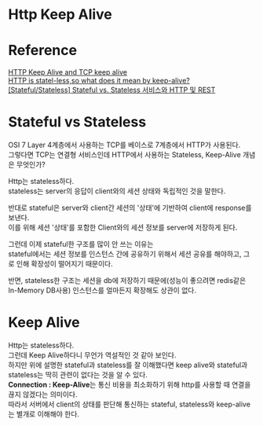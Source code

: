 Http Keep Alive
===
# Reference
[HTTP Keep Alive and TCP keep alive](https://stackoverflow.com/questions/9334401/http-keep-alive-and-tcp-keep-alive)  
[HTTP is statel-less,so what does it mean by keep-alive?](https://stackoverflow.com/questions/6060959/http-is-statel-less-so-what-does-it-mean-by-keep-alive)  
[[Stateful/Stateless] Stateful vs. Stateless 서비스와 HTTP 및 REST](https://5equal0.tistory.com/entry/StatefulStateless-Stateful-vs-Stateless-%EC%84%9C%EB%B9%84%EC%8A%A4%EC%99%80-HTTP-%EB%B0%8F-REST)  

# Stateful vs Stateless
OSI 7 Layer 4계층에서 사용하는 TCP를 베이스로 7계층에서 HTTP가 사용된다.  
그렇다면 TCP는 연결형 서비스인데 HTTP에서 사용하는 Stateless, Keep-Alive 개념은 무엇인가?  

Http는 stateless하다.  
stateless는 server의 응답이 client와의 세션 상태와 독립적인 것을 말한다.   

반대로 stateful은 server와 client간 세션의 '상태'에 기반하여 client에 response를 보낸다.  
이를 위해 세션 '상태'를 포함한 Client와의 세션 정보를 server에 저장하게 된다.  

그런데 이제 stateful한 구조를 많이 안 쓰는 이유는   
stateful에서는 세션 정보를 인스턴스 간에 공유하기 위해서 세션 공유를 해야하고, 그로 인해 확장성이 떨어지기 때문이다.    

반면, stateless한 구조는 세션을 db에 저장하기 때문에(성능이 좋으려면 redis같은 In-Memory DB사용) 인스턴스를 얼마든지 확장해도 상관이 없다.    

# Keep Alive
Http는 stateless하다.  
그런데 Keep Alive하다니 무언가 역설적인 것 같아 보인다.  
하지만 위에 설명한 stateful과 stateless를 잘 이해했다면 keep alive와 stateful과 stateless는 딱히 관련이 없다는 것을 알 수 있다.  
**Connection : Keep-Alive**는 통신 비용을 최소화하기 위해 http를 사용할 때 연결을 끊지 않겠다는 의미이다.  
따라서 서버에서 client의 상태를 판단해 통신하는 stateful, stateless와 keep-alive는 별개로 이해해야 한다.   









